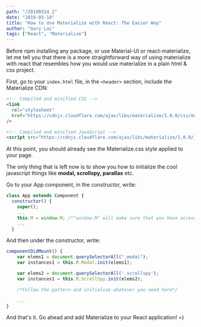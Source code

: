 ```yaml
---
path: "/20190314_1"
date: "2019-03-14"
title: "How to Use Materialize with React: The Easier Way"
author: "Gary Lai"
tags: ["React", "Materialize"]
---
```


Before npm installing any package, or use Material-UI or react-materialize, let me tell you that there is a more straightforward way of using materialize with react that resembles how you would use materialize in a plain html & css project.

First, go to your `index.html` file, in the `<header>` section, include the Materialize CDN:

```html
<!-- Compiled and minified CSS -->
<link
  rel="stylesheet"
  href="https://cdnjs.cloudflare.com/ajax/libs/materialize/1.0.0/css/materialize.min.css"
/>

<!-- Compiled and minified JavaScript -->
<script src="https://cdnjs.cloudflare.com/ajax/libs/materialize/1.0.0/js/materialize.min.js"></script>
```

At this point, you should already see the Materialize.css style applied to your page.

The only thing that is left now is to show you how to initialize the cool javascript things like **modal, scrollspy, parallax** etc.

Go to your App component, in the constructor, write:

```javascript
class App extends Component {
  constructor() {
    super();
    ...
    this.M = window.M; /*"window.M" will make sure that you have access to the M included in the earlier materialize cdn script tag, so that you don't get errors like "M is undefined" */
    ...
  }
```

And then under the constructor, write:

```javascript
componentDidMount() {
    var elems1 = document.querySelectorAll(".modal");
    var instances1 = this.M.Modal.init(elems1);

    var elems2 = document.querySelectorAll('.scrollspy');
    var instances1 = this.M.ScrollSpy.init(elems2);

    /*Follow the pattern and initialize whatever you need here*/

    ...
}
```

And that's it. Go ahead and add Materialize to your React application! =)
